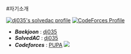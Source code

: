 #자기소개 

[![dj035's solvedac profile](http://mazassumnida.wtf/api/v2/generate_badge?boj=dj035)](https://solved.ac/profile/dj035) [![CodeForces Profile](http://cf.leed.at?id=PUPA)](https://codeforces.com/profile/PUPA)

* __*Baekjoon*__ : [dj035](http://icpc.me/dj035)
* __*SolvedAC*__ : [dj035](https://solved.ac/profile/dj035)
* __*Codeforces*__ : [PUPA](https://codeforces.com/profile/PUPA) [![](https://run.kaist.ac.kr/badges/codeforces/PUPA.svg)](https://codeforces.com/profile/PUPA)

